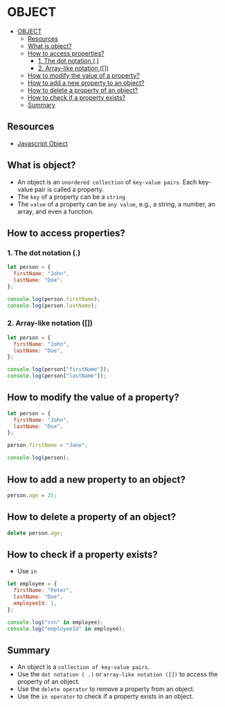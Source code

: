 # OBJECT

- [OBJECT](#object)
  - [Resources](#resources)
  - [What is object?](#what-is-object)
  - [How to access properties?](#how-to-access-properties)
    - [1. The dot notation (.)](#1-the-dot-notation-)
    - [2. Array-like notation (\[\])](#2-array-like-notation-)
  - [How to modify the value of a property?](#how-to-modify-the-value-of-a-property)
  - [How to add a new property to an object?](#how-to-add-a-new-property-to-an-object)
  - [How to delete a property of an object?](#how-to-delete-a-property-of-an-object)
  - [How to check if a property exists?](#how-to-check-if-a-property-exists)
  - [Summary](#summary)

## Resources

- [Javascript Object](https://www.javascripttutorial.net/javascript-objects/)

## What is object?

- An object is an `unordered collection` of `key-value pairs`. Each key-value pair is called a property.
- The `key` of a property can be a `string`
- The `value` of a property can be `any value`, e.g., a string, a number, an array, and even a function.

## How to access properties?

### 1. The dot notation (.)

```js
let person = {
  firstName: "John",
  lastName: "Doe",
};

console.log(person.firstName);
console.log(person.lastName);
```

### 2. Array-like notation ([])

```js
let person = {
  firstName: "John",
  lastName: "Doe",
};

console.log(person["firstName"]);
console.log(person["lastName"]);
```

## How to modify the value of a property?

```js
let person = {
  firstName: "John",
  lastName: "Doe",
};

person.firstName = "Jane";

console.log(person);
```

## How to add a new property to an object?

```js
person.age = 25;
```

## How to delete a property of an object?

```js
delete person.age;
```

## How to check if a property exists?

- Use `in`

```js
let employee = {
  firstName: "Peter",
  lastName: "Doe",
  employeeId: 1,
};

console.log("ssn" in employee);
console.log("employeeId" in employee);
```

## Summary

- An object is a `collection of key-value pairs`.
- Use the `dot notation ( .)` or `array-like notation ([])` to access the property of an object.
- Use the `delete operator` to remove a property from an object.
- Use the `in operator` to check if a property exists in an object.
